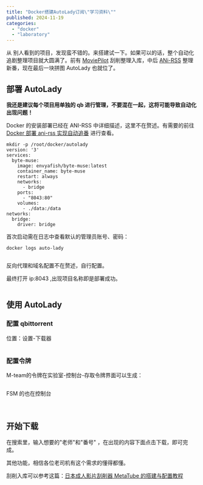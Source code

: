 ```yaml
---
title: "Docker搭建AutoLady订阅\"学习资料\""
published: 2024-11-19
categories: 
  - "docker"
  - "laboratory"
---
```


从 别人看到的项目，发现蛮不错的。来搭建试一下。如果可以的话，整个自动化追剧整理项目就大圆满了。前有 [MoviePilot](https://catcat.blog/docker-moviepilot.html) 刮削整理入库，中后 [ANi-RSS](https://catcat.blog/docker-ani-rss.html) 整理新番，现在最后一块拼图 AutoLady 也就位了。

## 部署 AutoLady

**我还是建议每个项目用单独的 qb 进行管理，不要混在一起，这将可能导致自动化出现问题！**

Docker 的安装部署已经在 ANI-RSS 中详细描述，这里不在赘述。有需要的前往 [Docker 部署 ani-rss 实现自动追番](https://catcat.blog/docker-ani-rss.html) 进行查看。

```
mkdir -p /root/docker/autolady
version: '3'
services:
  byte-muse:
    image: envyafish/byte-muse:latest
    container_name: byte-muse
    restart: always
    networks:
      - bridge
    ports:
      - "8043:80"
    volumes:
      - ./data:/data
networks:
  bridge:
    driver: bridge
```

首次启动需在日志中查看默认的管理员账号、密码：

```
docker logs auto-lady
```

<picture>
    <source srcset="https://s3.catcat.blog/images/2024/11/QQ_1731994688777.avif" type="image/avif">
    <source srcset="https://s3.catcat.blog/images/2024/11/QQ_1731994688777.webp" type="image/webp">
    <img src="https://s3.catcat.blog/images/2024/11/QQ_1731994688777.jpg" alt="" loading="lazy">
</picture>

反向代理和域名配置不在赘述，自行配置。

最终打开 ip:8043 ,出现项目名称即是部署成功。

<picture>
    <source srcset="https://s3.catcat.blog/images/2024/11/QQ_1731994724111.avif" type="image/avif">
    <source srcset="https://s3.catcat.blog/images/2024/11/QQ_1731994724111.webp" type="image/webp">
    <img src="https://s3.catcat.blog/images/2024/11/QQ_1731994724111.jpg" alt="" loading="lazy">
</picture>

## 使用 AutoLady

### 配置 qbittorrent

位置：设置-下载器

<picture>
    <source srcset="https://s3.catcat.blog/images/2024/11/QQ_1731994985625.avif" type="image/avif">
    <source srcset="https://s3.catcat.blog/images/2024/11/QQ_1731994985625.webp" type="image/webp">
    <img src="https://s3.catcat.blog/images/2024/11/QQ_1731994985625.jpg" alt="" loading="lazy">
</picture>

### 配置令牌

M-team的令牌在实验室-控制台-存取令牌界面可以生成：

<picture>
    <source srcset="https://s3.catcat.blog/images/2024/11/QQ_1731995312205.avif" type="image/avif">
    <source srcset="https://s3.catcat.blog/images/2024/11/QQ_1731995312205.webp" type="image/webp">
    <img src="https://s3.catcat.blog/images/2024/11/QQ_1731995312205.jpg" alt="" loading="lazy">
</picture>

FSM 的也在控制台

<picture>
    <source srcset="https://s3.catcat.blog/images/2024/11/QQ_1731995607564.avif" type="image/avif">
    <source srcset="https://s3.catcat.blog/images/2024/11/QQ_1731995607564.webp" type="image/webp">
    <img src="https://s3.catcat.blog/images/2024/11/QQ_1731995607564.jpg" alt="" loading="lazy">
</picture>

<picture>
    <source srcset="https://s3.catcat.blog/images/2024/11/QQ_1731995439104.avif" type="image/avif">
    <source srcset="https://s3.catcat.blog/images/2024/11/QQ_1731995439104.webp" type="image/webp">
    <img src="https://s3.catcat.blog/images/2024/11/QQ_1731995439104.jpg" alt="" loading="lazy">
</picture>

## 开始下载

在搜索里，输入想要的"老师"和"番号" ，在出现的内容下面点击下载，即可完成。

其他功能，相信各位老司机有这个需求的懂得都懂。

刮削入库可以参考这篇：[日本成人影片刮削器 MetaTube 的搭建与配置教程](https://catcat.blog/docker-metatube.html)

<picture>
    <source srcset="https://s3.catcat.blog/images/2024/11/QQ_1731996792278.avif" type="image/avif">
    <source srcset="https://s3.catcat.blog/images/2024/11/QQ_1731996792278.webp" type="image/webp">
    <img src="https://s3.catcat.blog/images/2024/11/QQ_1731996792278.jpg" alt="" loading="lazy">
</picture>
